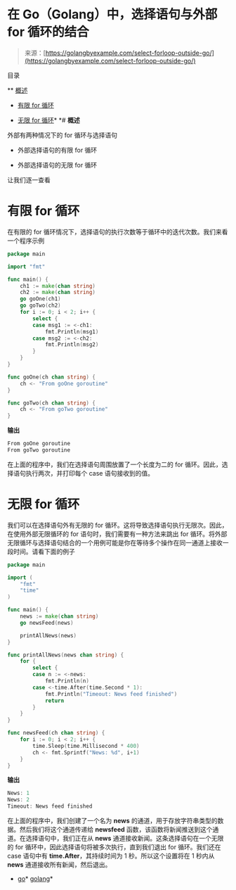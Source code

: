 <!--yml

category: 未分类

日期：2024-10-13 06:23:28

-->

# 在 Go（Golang）中，选择语句与外部 for 循环的结合

> 来源：[https://golangbyexample.com/select-forloop-outside-go/](https://golangbyexample.com/select-forloop-outside-go/)

目录

**   [概述](#Overview "Overview")

+   [有限 for 循环](#Finite_for_loop "Finite for loop")

+   [无限 for 循环](#Infinite_for_loop "Infinite for loop")*  *# **概述**

外部有两种情况下的 for 循环与选择语句

+   外部选择语句的有限 for 循环

+   外部选择语句的无限 for 循环

让我们逐一查看

# **有限 for 循环**

在有限的 for 循环情况下，选择语句的执行次数等于循环中的迭代次数。我们来看一个程序示例

```go
package main

import "fmt"

func main() {
    ch1 := make(chan string)
    ch2 := make(chan string)
    go goOne(ch1)
    go goTwo(ch2)
    for i := 0; i < 2; i++ {
        select {
        case msg1 := <-ch1:
            fmt.Println(msg1)
        case msg2 := <-ch2:
            fmt.Println(msg2)
        }
    }
}

func goOne(ch chan string) {
    ch <- "From goOne goroutine"
}

func goTwo(ch chan string) {
    ch <- "From goTwo goroutine"
}
```

**输出**

```go
From goOne goroutine
From goTwo goroutine
```

在上面的程序中，我们在选择语句周围放置了一个长度为二的 for 循环。因此，选择语句执行两次，并打印每个 case 语句接收到的值。

# **无限 for 循环**

我们可以在选择语句外有无限的 for 循环。这将导致选择语句执行无限次。因此，在使用外部无限循环的 for 语句时，我们需要有一种方法来跳出 for 循环。将外部无限循环与选择语句结合的一个用例可能是你在等待多个操作在同一通道上接收一段时间。请看下面的例子

```go
package main

import (
	"fmt"
	"time"
)

func main() {
	news := make(chan string)
	go newsFeed(news)

	printAllNews(news)
}

func printAllNews(news chan string) {
	for {
		select {
		case n := <-news:
			fmt.Println(n)
		case <-time.After(time.Second * 1):
			fmt.Println("Timeout: News feed finished")
			return
		}
	}
}

func newsFeed(ch chan string) {
	for i := 0; i < 2; i++ {
		time.Sleep(time.Millisecond * 400)
		ch <- fmt.Sprintf("News: %d", i+1)
	}
}
```

**输出**

```go
News: 1
News: 2
Timeout: News feed finished
```

在上面的程序中，我们创建了一个名为 **news** 的通道，用于存放字符串类型的数据。然后我们将这个通道传递给 **newsfeed** 函数，该函数将新闻推送到这个通道。在选择语句中，我们正在从 **news** 通道接收新闻。这条选择语句在一个无限的 for 循环中，因此选择语句将被多次执行，直到我们退出 for 循环。我们还在 case 语句中有 **time.After**，其持续时间为 1 秒。所以这个设置将在 1 秒内从 **news** 通道接收所有新闻，然后退出。

+   [go](https://golangbyexample.com/tag/go/)*   [golang](https://golangbyexample.com/tag/golang/)*
